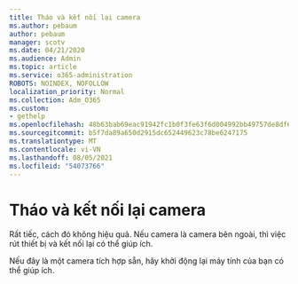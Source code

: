 ```yaml
---
title: Tháo và kết nối lại camera
ms.author: pebaum
author: pebaum
manager: scotv
ms.date: 04/21/2020
ms.audience: Admin
ms.topic: article
ms.service: o365-administration
ROBOTS: NOINDEX, NOFOLLOW
localization_priority: Normal
ms.collection: Adm_O365
ms.custom:
- gethelp
ms.openlocfilehash: 48b63bab69eac91942fc1b0f3fe63f6d004992bb49757de8df6e3bdcf9d447d2
ms.sourcegitcommit: b5f7da89a650d2915dc652449623c78be6247175
ms.translationtype: MT
ms.contentlocale: vi-VN
ms.lasthandoff: 08/05/2021
ms.locfileid: "54073766"
---
```

# <a name="unplug-and-reconnect-camera"></a>Tháo và kết nối lại camera

Rất tiếc, cách đó không hiệu quả. Nếu camera là camera bên ngoài, thì việc rút thiết bị và kết nối lại có thể giúp ích.

Nếu đây là một camera tích hợp sẵn, hãy khởi động lại máy tính của bạn có thể giúp ích.
